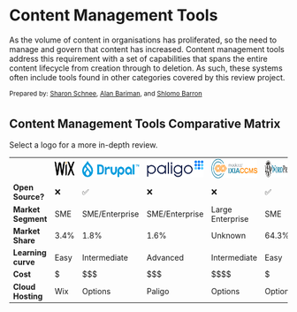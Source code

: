 # Content Management Tools
As the volume of content in  organisations has proliferated, so the need to manage and govern that content has increased. Content management tools address this requirement with a set of capabilities that spans the entire content lifecycle from creation through to deletion. As such, these systems often include tools found in other categories covered by this review project.<p>

<sup>Prepared by:
<a href="https:/www.linkedin.com/in/sharon-schnee/">Sharon Schnee</a>, <a href="https:/www.linkedin.com/in/alan-b-bari/">Alan Bariman</a>, and <a href="https://www.linkedin.com/in/sol-barron-36a07a1/">Shlomo Barron</a> 
##

## Content Management Tools Comparative Matrix
Select a logo for a more in-depth review.
<table>
  <th>
    <td><a href="Wix.md"><img src='Wixlogo.png' height='25' width='70'></a></td> 
    <td><a href="Drupal.md"><img src='drupal.png' height='30'></a></td> 
    <td><sub><a href="Paligo.md"><img src='paligo-logo-1.png' height='30'></a></sub></td> 
    <td><a href="MadCap.md"><img src='ixia-logo.png' height='35'></a></td> 
    <td><a href="WordPress.md"><img src='WordPress-cropped-logo.png' height='30'></td> 
    <td><a href="Heretto.md"><img src='Heretto-2.png' height='20'></a></td> 
  </th>
  <tr>
    <td><b>Open Source?</td>
    <td>&#10060</td>
    <td>&#9989</td>
    <td>&#10060</td>
    <td>&#10060</td>
    <td>&#9989</td>
    <td>&#10060</td>
  </tr>
  <tr>
    <td><b>Market Segment</td>
    <td>SME</td>
    <td>SME/Enterprise</td>
    <td>SME/Enterprise</td>
    <td>Large Enterprise</td>
    <td>SME</td>
    <td>SME/Enterprise</td>
  </tr> 
 <tr>
    <td><b>Market Share</td>
    <td>3.4%</td>
    <td>1.8%</td>
    <td>1.6%</td>
    <td>Unknown</td>
    <td>64.3%</td>
    <td>Unknown</td>
  </tr> 
  <tr>
    <td><b>Learning curve</td>
    <td>Easy</td>
    <td>Intermediate</td>
    <td>Advanced</td>
    <td>Intermediate</td>
    <td>Easy</td>
    <td>Easy</td>
  </tr> 
  <tr>
    <td><b>Cost</td>
    <td>$</td>
    <td>$$$</td>
    <td>$$$</td>
    <td>$$$$</td>
    <td>$</td>
    <td>$$$</td>
  </tr>
  <tr>
    <td><b>Cloud Hosting</td>
    <td>Wix</td>
    <td>Options</td>
    <td>Paligo </td>
    <td>Options</td>
    <td>Options</td>
    <td>Options</td>
  </tr> 

</table>
